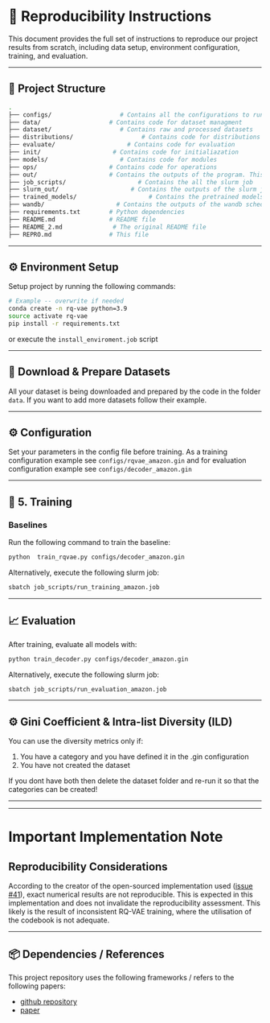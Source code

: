 # 🔁 Reproducibility Instructions

This document provides the full set of instructions to reproduce our project results from scratch, including data setup, environment configuration, training, and evaluation.

---

## 🧱 Project Structure

```bash
.
├── configs/                   # Contains all the configurations to run your python scripts
├── data/                   # Contains code for dataset managment
├── dataset/                   # Contains raw and processed datasets
├── distributions/                   # Contains code for distributions
├── evaluate/                    # Contains code for evaluation
├── init/                    # Contains code for initialiazation
├── models/                    # Contains code for modules
├── ops/                    # Contains code for operations
├── out/                    # Contains the outputs of the program. This folder will be auto-generated
├── job_scripts/                    # Contains the all the slurm job
├── slurm_out/                    # Contains the outputs of the slurm job. This folder will be auto-generated
├── trained_models/                    # Contains the pretrained models
├── wandb/                    # Contains the outputs of the wandb scheduler. This folder will be auto-generated
├── requirements.txt        # Python dependencies
├── README.md               # README file
├── README_2.md              # The original README file
├── REPRO.md                # This file
```

---

## ⚙️ Environment Setup


Setup project by running the following commands:



```bash
# Example -- overwrite if needed
conda create -n rq-vae python=3.9
source activate rq-vae
pip install -r requirements.txt
```

or execute the `install_enviroment.job` script

---

## 📂 Download & Prepare Datasets

All your dataset is being downloaded and prepared by the code in the folder `data`. If you want to add more datasets follow their example.

---

## ⚙️ Configuration

Set your parameters in the config file before training. As a training configuration example see `configs/rqvae_amazon.gin` and for evaluation configuration example see `configs/decoder_amazon.gin`


---

## 🚀 5. Training

### Baselines

Run the following command to train the baseline:

```bash
python  train_rqvae.py configs/decoder_amazon.gin
```

Alternatively, execute the following slurm job:

```bash
sbatch job_scripts/run_training_amazon.job
```

---

## 📈 Evaluation

After training, evaluate all models with:

```bash
python train_decoder.py configs/decoder_amazon.gin
```

Alternatively, execute the following slurm job:

```bash
sbatch job_scripts/run_evaluation_amazon.job
```

---

## ⚙️ Gini Coefficient & Intra-list Diversity (ILD)

You can use the diversity metrics only if:

1. You have a category and you have defined it in the .gin configuration  
2. You have not created the dataset


If you dont have both then delete the dataset folder and re-run it so that the categories can be created!

---

---
# Important Implementation Note
## Reproducibility Considerations
According to the creator of the open-sourced implementation used ([issue #41](https://github.com/EdoardoBotta/RQ-VAE-Recommender/issues/41)), exact numerical results are not reproducible. This is expected in this implementation and does not invalidate the reproducibility assessment. This likely is the result of inconsistent RQ-VAE training, where the utilisation of the codebook is not adequate.

---
## 📦 Dependencies / References

This project repository uses the following frameworks / refers to the following papers:

- [github repository](https://github.com/EdoardoBotta/RQ-VAE-Recommender)
- [paper](https://arxiv.org/abs/2305.05065)


